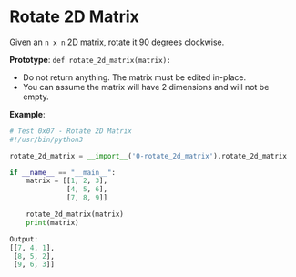 # Rotate 2D Matrix

Given an `n x n` 2D matrix, rotate it 90 degrees clockwise.

**Prototype**: `def rotate_2d_matrix(matrix):`
- Do not return anything. The matrix must be edited in-place.
- You can assume the matrix will have 2 dimensions and will not be empty.

**Example**:

```python
# Test 0x07 - Rotate 2D Matrix
#!/usr/bin/python3

rotate_2d_matrix = __import__('0-rotate_2d_matrix').rotate_2d_matrix

if __name__ == "__main__":
    matrix = [[1, 2, 3],
              [4, 5, 6],
              [7, 8, 9]]

    rotate_2d_matrix(matrix)
    print(matrix)

Output:
[[7, 4, 1],
 [8, 5, 2],
 [9, 6, 3]]


